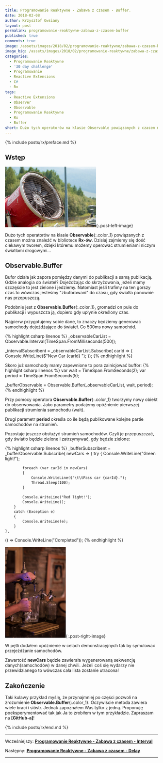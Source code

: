 ```yaml
---
title: Programowanie Reaktywne - Zabawa z czasem - Buffer.
date: 2018-02-08
author: Krzysztof Owsiany
layout: post
permalink: programowanie-reaktywne-zabawa-z-czasem-buffer
published: true
comments: true        
image: /assets/images/2018/02/programowanie-reaktywne/zabawa-z-czasem-buffer/post.jpg
image_big: /assets/images/2018/02/programowanie-reaktywne/zabawa-z-czasem-buffer/post-big.jpg
categories:
  - Programowanie Reaktywne
  - '30 day challenge'
  - Programowanie
  - Reactive Extensions
  - C#
  - Rx
tags:
  - Reactive Extensions
  - Observer
  - Observable
  - Programowanie Reaktywne
  - Rx
  - Buffer
short: Dużo tych operatorów na klasie Observable powiązanych z czasem można znaleźć w bibliotece Rx-ów. Dzisiaj zajmiemy się dość ciekawym tworem, dzięki któremu możemy operować strumieniami niczym światłami drogowymi...
---
```

{% include posts/rx/preface.md %}

## Wstęp
[![Reactive Extensions - Buffer][post]][post-big]{:.post-left-image}

Dużo tych operatorów na klasie **Observable**{:.color_1} powiązanych z czasem można znaleźć w bibliotece **Rx-ów**. Dzisiaj zajmiemy się dość ciekawym tworem, dzięki któremu możemy operować strumieniami niczym światłami drogowymi...

## Observable.Buffer
Bufor działa jak zapora pomiędzy danymi do publikacji a samą publikacją. Gdzie analogia do świateł? 
Dojeżdżając do skrzyżowania, jeżeli mamy szczęście to jest zielone i jedziemy. Natomiast jeśli trafimy na ten gorszy czas to wówczas jesteśmy "zbuforowani" do czasu, gdy światła ponownie nas przepuszczą.

Podobnie jest z **Observable.Buffer**{:.color_1}, gromadzi on pule do publikacji i wypuszcza ją, dopiero gdy upłynie określony czas.

Najpierw przygotujemy sobie dane, to znaczy będziemy generować samochody dojeżdżające do świateł. Co 500ms nowy samochód.

{% highlight csharp linenos %}
_observableCarList = Observable.Interval(TimeSpan.FromMilliseconds(500));

_intervalSubscribent = _observableCarList.Subscribe(
  carId =>
	{
	  Console.WriteLine($"New Car {carId} ");
	});
{% endhighlight %}

Skoro już samochody mamy zapewnione to pora zainicjować buffor:
{% highlight csharp linenos %}
var wait = TimeSpan.FromSeconds(2);
var period = TimeSpan.FromSeconds(5);

_bufferObservable = Observable.Buffer(_observableCarList, wait, period);
{% endhighlight %}

Przy pomocy operatora **Observable.Buffer**{:.color_1} tworzymy nowy obiekt do obserwowania. Jako parametry podajemy opóźnienie pierwszej publikacji strumienia samochodu (wait).

Drugi parametr **period** określa co ile będą publikowane kolejne partie samochodów na strumień.

Pozostaje jeszcze obsłużyć strumień samochodów. Czyli je przepuszczać, gdy światło będzie zielone i zatrzymywać, gdy będzie zielone:

{% highlight csharp linenos %}
_bufferSubscribent = _bufferObservable.Subscribe(
  newCars =>
	{
	  try
		{
		  Console.WriteLine("Green light!");

			foreach (var carId in newCars)
			{
				Console.WriteLine($"\t\tPass car {carId}.");
				Thread.Sleep(100);
			}

			Console.WriteLine("Red light!");
			Console.WriteLine();
		}
		catch (Exception e)
		{
			Console.WriteLine(e);
		}
	},
() => Console.WriteLine("Completed"));
{% endhighlight %}

[![Reactive Extensions - Buffer][image1]][image1-big]{:.post-right-image}

W pętli dodałem opóźnienie w celach demonstracyjnych tak by symulować przejeżdżanie samochodów.

Zawartość **newCars** będzie zawierała wygenerowaną sekwencję danych(samochodów) w danej chwili. Jeżeli coś się wydarzy nie przewidzianego to wówczas cała lista zostanie utracona!

## Zakończenie
Taki kulawy przykład myślę, że przynajmniej po części pozwoli na zrozumienie **Observable.Buffer**{:.color_1}. Oczywiście metoda zawiera wiele braci i sióstr. Jednak zapoznałem Was tylko z jedną. Proponuję poeksperymentować tak jak Ja to zrobiłem w tym przykładzie.
Zapraszam na **[GitHub-a]**!

{% include posts/rx/end.md %}

------
Wcześniejszy: **[Programowanie Reaktywne - Zabawa z czasem - Interval][previous]**

Następny: **[Programowanie Reaktywne - Zabawa z czasem - Delay][next]**

------
[previous]: {{site.url}}/programowanie-reaktywne-zabawa-z-czasem-interval
[next]: {{site.url}}/programowanie-reaktywne-zabawa-z-czasem-delay


[post]: /assets/images/2018/02/programowanie-reaktywne/zabawa-z-czasem-buffer/post.jpg
[post-big]: /assets/images/2018/02/programowanie-reaktywne/zabawa-z-czasem-buffer/post-big.jpg

[image1]: /assets/images/2018/02/programowanie-reaktywne/zabawa-z-czasem-buffer/image1.jpg
[image1-big]: /assets/images/2018/02/programowanie-reaktywne/zabawa-z-czasem-buffer/image1-big.jpg
